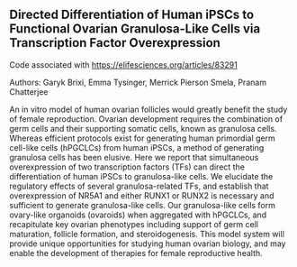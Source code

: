 ## Directed Differentiation of Human iPSCs to Functional Ovarian Granulosa-Like Cells via Transcription Factor Overexpression

Code associated with https://elifesciences.org/articles/83291

Authors: Garyk Brixi, Emma Tysinger, Merrick Pierson Smela, Pranam Chatterjee

An in vitro model of human ovarian follicles would greatly benefit the study of female reproduction. Ovarian development requires the combination of germ cells and their supporting somatic cells, known as granulosa cells. Whereas efficient protocols exist for generating human primordial germ cell-like cells (hPGCLCs) from human iPSCs, a method of generating granulosa cells has been elusive. Here we report that simultaneous overexpression of two transcription factors (TFs) can direct the differentiation of human iPSCs to granulosa-like cells. We elucidate the regulatory effects of several granulosa-related TFs, and establish that overexpression of NR5A1 and either RUNX1 or RUNX2 is necessary and sufficient to generate granulosa-like cells. Our granulosa-like cells form ovary-like organoids (ovaroids) when aggregated with hPGCLCs, and recapitulate key ovarian phenotypes including support of germ cell maturation, follicle formation, and steroidogenesis. This model system will provide unique opportunities for studying human ovarian biology, and may enable the development of therapies for female reproductive health.

